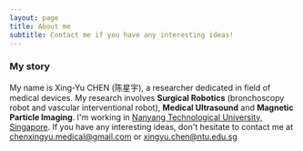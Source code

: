 ```yaml
---
layout: page
title: About me
subtitle: Contact me if you have any interesting ideas!
---
```


### My story

My name is Xing-Yu CHEN (陈星宇), a researcher dedicated in field of medical devices. My research involves __Surgical Robotics__ (bronchoscopy robot and vascular interventional robot), __Medical Ultrasound__ and __Magnetic Particle Imaging__. 
I'm working in [Nanyang Technological University, Singapore](https://www.ntu.edu.sg/). If you have any interesting ideas, don't hesitate to contact me at [chenxingyu.medical@gmail.com](mailto:chenxingyu.medical@gmail.com) or [xingyu.chen@ntu.edu.sg](mailto:xingyu.chen@ntu.edu.sg)  



